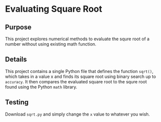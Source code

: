 # Evaluating Square Root

## Purpose

This project explores numerical methods to evaluate the squre root of a number without using existing math function.

## Details

This project contains a single Python file that defines the function ```sqrt()```, which takes in a value x and finds its square root using binary search up to ```accuracy```. It then compares the evaluated square root to the squre root found using the Python ```math``` library.

## Testing

Download ```sqrt.py``` and simply change the ```x``` value to whatever you wish.
